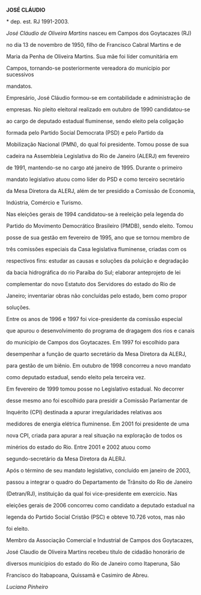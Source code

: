 **JOSÉ CLÁUDIO**



\* dep. est. RJ 1991-2003.



*José Cláudio de Oliveira Martins* nasceu em Campos dos Goytacazes (RJ)

no dia 13 de novembro de 1950, filho de Francisco Cabral Martins e de

Maria da Penha de Oliveira Martins. Sua mãe foi líder comunitária em

Campos, tornando-se posteriormente vereadora do município por sucessivos

mandatos.



Empresário, José Cláudio formou-se em contabilidade e administração de

empresas. No pleito eleitoral realizado em outubro de 1990 candidatou-se

ao cargo de deputado estadual fluminense, sendo eleito pela coligação

formada pelo Partido Social Democrata (PSD) e pelo Partido da

Mobilização Nacional (PMN), do qual foi presidente. Tomou posse de sua

cadeira na Assembleia Legislativa do Rio de Janeiro (ALERJ) em fevereiro

de 1991, mantendo-se no cargo até janeiro de 1995. Durante o primeiro

mandato legislativo atuou como líder do PSD e como terceiro secretário

da Mesa Diretora da ALERJ, além de ter presidido a Comissão de Economia,

Indústria, Comércio e Turismo.



Nas eleições gerais de 1994 candidatou-se à reeleição pela legenda do

Partido do Movimento Democrático Brasileiro (PMDB), sendo eleito. Tomou

posse de sua gestão em fevereiro de 1995, ano que se tornou membro de

três comissões especiais da Casa legislativa fluminense, criadas com os

respectivos fins: estudar as causas e soluções da poluição e degradação

da bacia hidrográfica do rio Paraíba do Sul; elaborar anteprojeto de lei

complementar do novo Estatuto dos Servidores do estado do Rio de

Janeiro; inventariar obras não concluídas pelo estado, bem como propor

soluções.



Entre os anos de 1996 e 1997 foi vice-presidente da comissão especial

que apurou o desenvolvimento do programa de dragagem dos rios e canais

do município de Campos dos Goytacazes. Em 1997 foi escolhido para

desempenhar a função de quarto secretário da Mesa Diretora da ALERJ,

para gestão de um biênio. Em outubro de 1998 concorreu a novo mandato

como deputado estadual, sendo eleito pela terceira vez.



Em fevereiro de 1999 tomou posse no Legislativo estadual. No decorrer

desse mesmo ano foi escolhido para presidir a Comissão Parlamentar de

Inquérito (CPI) destinada a apurar irregularidades relativas aos

medidores de energia elétrica fluminense. Em 2001 foi presidente de uma

nova CPI, criada para apurar a real situação na exploração de todos os

minérios do estado do Rio. Entre 2001 e 2002 atuou como

segundo-secretário da Mesa Diretora da ALERJ.



Após o término de seu mandato legislativo, concluído em janeiro de 2003,

passou a integrar o quadro do Departamento de Trânsito do Rio de Janeiro

(Detran/RJ), instituição da qual foi vice-presidente em exercício. Nas

eleições gerais de 2006 concorreu como candidato a deputado estadual na

legenda do Partido Social Cristão (PSC) e obteve 10.726 votos, mas não

foi eleito.



Membro da Associação Comercial e Industrial de Campos dos Goytacazes,

José Claudio de Oliveira Martins recebeu título de cidadão honorário de

diversos municípios do estado do Rio de Janeiro como Itaperuna, São

Francisco do Itabapoana, Quissamã e Casimiro de Abreu.



*Luciana Pinheiro*




